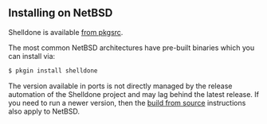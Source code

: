 ## Installing on NetBSD

Shelldone is available [from pkgsrc](https://pkgsrc.se/x11/shelldone).

The most common NetBSD architectures have pre-built binaries which you can install via:

```bash
$ pkgin install shelldone
```

The version available in ports is not directly managed by the release
automation of the Shelldone project and may lag behind the latest release.  If
you need to run a newer version, then the [build from source](source.md)
instructions also apply to NetBSD.
